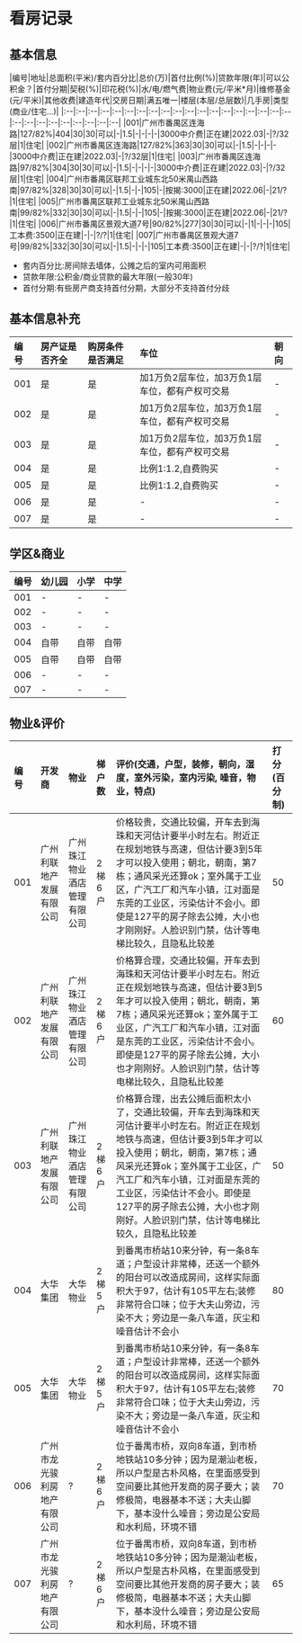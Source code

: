 # 看房记录
## 基本信息
|编号|地址|总面积(平米)/套内百分比|总价(万)|首付比例(%)|贷款年限(年)|可以公积金？|首付分期|契税(%)|印花税(%)|水/电/燃气费|物业费(元/平米*月)|维修基金(元/平米)|其他收费|建造年代|交房日期|满五唯一|楼层(本层/总层数)|几手房|类型(商业/住宅...)|
|:--|:--|:--|:--|:--|:--|:--|:--|:--|:--|:--|:--|:--|:--|:--|:--|:--|:--|:--|:--|:--|:--|:--|:--|:--|:--|:--|:--|
|001|广州市番禺区连海路|127/82%|404|30|30|可以|-|1.5|-|-|-|-|3000中介费|正在建|2022.03|-|?/32层|1|住宅|
|002|广州市番禺区连海路|127/82%|363|30|30|可以|-|1.5|-|-|-|-|3000中介费|正在建|2022.03|-|?/32层|1|住宅|
|003|广州市番禺区连海路|97/82%|304|30|30|可以|-|1.5|-|-|-|-|3000中介费|正在建|2022.03|-|?/32层|1|住宅|
|004|广州市番禺区联邦工业城东北50米禺山西路南|97/82%|328|30|30|可以|-|1.5|-|-|105|-|按揭:3000|正在建|2022.06|-|21/?|1|住宅|
|005|广州市番禺区联邦工业城东北50米禺山西路南|99/82%|332|30|30|可以|-|1.5|-|-|105|-|按揭:3000|正在建|2022.06|-|21/?|1|住宅|
|006|广州市番禺区景观大道7号|90/82%|277|30|30|可以|-|1|-|-|-|105|工本费:3500|正在建|-|-|?/?|1|住宅|
|007|广州市番禺区景观大道7号|99/82%|332|30|30|可以|-|1.5|-|-|-|105|工本费:3500|正在建|-|-|?/?|1|住宅|
- 套内百分比:房间除去墙体，公摊之后的室内可用面积
- 贷款年限:公积金/商业贷款的最大年限(一般30年)
- 首付分期:有些房产商支持首付分期，大部分不支持首付分歧

## 基本信息补充
|编号|房产证是否齐全|购房条件是否满足|车位|朝向|
|:--|:--|:--|:--|:--|
|001|是|是|加1万负2层车位，加3万负1层车位，都有产权可交易|-|
|002|是|是|加1万负2层车位，加3万负1层车位，都有产权可交易|-|
|003|是|是|加1万负2层车位，加3万负1层车位，都有产权可交易|-|
|004|是|是|比例1:1.2,自费购买|-|
|005|是|是|比例1:1.2,自费购买|-|
|006|是|是|-|-|
|007|是|是|-|-|

## 学区&商业
|编号|幼儿园|小学|中学|
|:--|:--|:--|:--|
|001|-|-|-|
|002|-|-|-|
|003|-|-|-|
|004|自带|自带|自带|
|005|自带|自带|自带|
|006|-|-|-|
|007|-|-|-|

## 物业&评价
|编号|开发商|物业|梯户数|评价(交通，户型，装修，朝向，湿度，室外污染，室内污染, 噪音，物业，特点)|打分(百分制)|
|:--|:--|:--|:--|:--|:--|
|001|广州利联地产发展有限公司|广州珠江物业酒店管理有限公司|2梯6户|价格较贵，交通比较偏，开车去到海珠和天河估计要半小时左右。附近正在规划地铁与高速，但估计要3到5年才可以投入使用；朝北，朝南，第7栋；通风采光还算ok；室外属于工业区，广汽工厂和汽车小镇，江对面是东莞的工业区，污染估计不会小。即使是127平的房子除去公摊，大小也才刚刚好。人脸识别门禁，估计等电梯比较久，且隐私比较差|50|
|002|广州利联地产发展有限公司|广州珠江物业酒店管理有限公司|2梯6户|价格算合理，交通比较偏，开车去到海珠和天河估计要半小时左右。附近正在规划地铁与高速，但估计要3到5年才可以投入使用；朝北，朝南，第7栋；通风采光还算ok；室外属于工业区，广汽工厂和汽车小镇，江对面是东莞的工业区，污染估计不会小。即使是127平的房子除去公摊，大小也才刚刚好。人脸识别门禁，估计等电梯比较久，且隐私比较差|60|
|003|广州利联地产发展有限公司|广州珠江物业酒店管理有限公司|2梯6户|价格算合理，出去公摊后面积太小了，交通比较偏，开车去到海珠和天河估计要半小时左右。附近正在规划地铁与高速，但估计要3到5年才可以投入使用；朝北，朝南，第7栋；通风采光还算ok；室外属于工业区，广汽工厂和汽车小镇，江对面是东莞的工业区，污染估计不会小。即使是127平的房子除去公摊，大小也才刚刚好。人脸识别门禁，估计等电梯比较久，且隐私比较差|50|
|004|大华集团|大华物业|2梯5户|到番禺市桥站10来分钟，有一条8车道；户型设计非常棒，还送一个额外的阳台可以改造成房间，这样实际面积大于97，估计有105平左右;装修非常符合口味；位于大夫山旁边，污染不大；旁边是一条八车道，灰尘和噪音估计不会小|80|
|005|大华集团|大华物业|2梯5户|到番禺市桥站10来分钟，有一条8车道；户型设计非常棒，还送一个额外的阳台可以改造成房间，这样实际面积大于97，估计有105平左右;装修非常符合口味；位于大夫山旁边，污染不大；旁边是一条八车道，灰尘和噪音估计不会小|70|
|006|广州市龙光骏利房地产有限公司|?|2梯6户|位于番禺市桥，双向8车道，到市桥地铁站10多分钟；因为是潮汕老板，所以户型是古朴风格，在里面感受到空间要比其他开发商的房子要大；装修极简，电器基本不送；大夫山脚下，基本没什么噪音；旁边是公安局和水利局，环境不错|70|
|007|广州市龙光骏利房地产有限公司|?|2梯6户|位于番禺市桥，双向8车道，到市桥地铁站10多分钟；因为是潮汕老板，所以户型是古朴风格，在里面感受到空间要比其他开发商的房子要大；装修极简，电器基本不送；大夫山脚下，基本没什么噪音；旁边是公安局和水利局，环境不错|65|